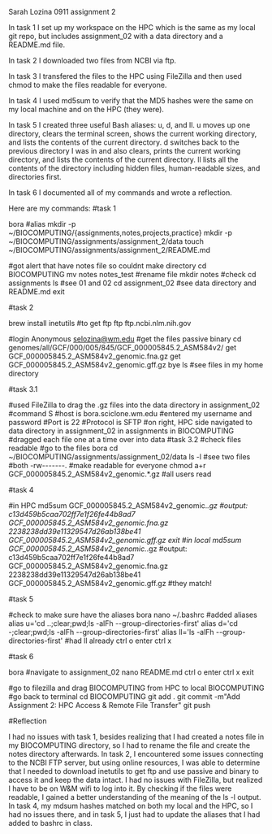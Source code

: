 
Sarah Lozina 0911 assignment 2

In task 1 I set up my workspace on the HPC which is the same as my local git repo, but includes assignment_02 with a data directory and a README.md file.

In task 2 I downloaded two files from NCBI via ftp.

In task 3 I transfered the files to the HPC using FileZilla and then used chmod to make the files readable for everyone.

In task 4 I used md5sum to verify that the MD5 hashes were the same on my local machine and on the HPC (they were).

In task 5 I created three useful Bash aliases: u, d, and ll. u moves up one directory, clears the terminal screen, shows the current working directory, and lists the contents of the current directory. d switches back to the previous directory I was in and also clears, prints the current working directory, and lists the contents of the current directory. ll lists all the contents of the directory including hidden files, human-readable sizes, and directories first.

In task 6 I documented all of my commands and wrote a reflection. 

Here are my commands: 
#task 1

bora #alias 
mkdir -p ~/BIOCOMPUTING/{assignments,notes,projects,practice}
mkdir -p ~/BIOCOMPUTING/assignments/assignment_2/data
touch ~/BIOCOMPUTING/assignments/assignment_2/README.md

#got alert that have notes file so couldnt make directory
cd BIOCOMPUTING
mv notes notes_test #rename file
mkdir notes
#check
cd assignments
ls #see 01 and 02
cd assignment_02 #see data directory and README.md
exit

#task 2

brew install inetutils #to get ftp
ftp ftp.ncbi.nlm.nih.gov

#login
Anonymous
selozina@wm.edu
#get the files
passive
binary
cd genomes/all/GCF/000/005/845/GCF_000005845.2_ASM584v2/
get GCF_000005845.2_ASM584v2_genomic.fna.gz
get GCF_000005845.2_ASM584v2_genomic.gff.gz
bye
ls #see files in my home directory 

#task 3.1

#used FileZilla to drag the .gz files into the data directory in assignment_02
#command S
#host is bora.sciclone.wm.edu
#entered my username and password
#Port is 22
#Protocol is SFTP
#on right, HPC side navigated to data directory in assignment_02 in assignments in BIOCOMPUTING
#dragged each file one at a time over into data 
#task 3.2
#check files readable 
#go to the files 
bora
cd ~/BIOCOMPUTING/assignments/assignment_02/data
ls -l  #see two files
#both -rw-------.
#make readable for everyone 
chmod a+r GCF_000005845.2_ASM584v2_genomic.*.gz #all users read 

#task 4

#in HPC 
md5sum GCF_000005845.2_ASM584v2_genomic.*.gz 
#output: 
c13d459b5caa702ff7e1f26fe44b8ad7 GCF_000005845.2_ASM584v2_genomic.fna.gz
2238238dd39e11329547d26ab138be41 GCF_000005845.2_ASM584v2_genomic.gff.gz
exit
#in local 
md5sum GCF_000005845.2_ASM584v2_genomic.*.gz 
#output:
c13d459b5caa702ff7e1f26fe44b8ad7  GCF_000005845.2_ASM584v2_genomic.fna.gz
2238238dd39e11329547d26ab138be41 GCF_000005845.2_ASM584v2_genomic.gff.gz
#they match!

#task 5

#check to make sure have the aliases
bora
nano ~/.bashrc 
#added aliases
alias u='cd ..;clear;pwd;ls -alFh --group-directories-first'
alias d='cd -;clear;pwd;ls -alFh --group-directories-first'
alias ll='ls -alFh --group-directories-first' #had ll already
ctrl o enter ctrl x

#task 6

bora
#navigate to assignment_02
nano README.md
ctrl o enter ctrl x
exit

#go to filezilla and drag BIOCOMPUTING from HPC to local BIOCOMPUTING
#go back to terminal 
cd BIOCOMPUTING
git add .
git commit -m"Add Assignment 2: HPC Access & Remote File Transfer"
git push


#Reflection

I had no issues with task 1, besides realizing that I had created a notes file in my BIOCOMPUTING directory, so I had to rename the file and create the notes directory afterwards. In task 2, I encountered some issues connecting to the NCBI FTP server, but using online resources, I was able to determine that I needed to download inetutils to get ftp and use passive and binary to access it and keep the data intact. I had no issues with FileZilla, but realized I have to be on W&M wifi to log into it. By checking if the files were readable, I gained a better understanding of the meaning of the ls -l output. In task 4, my mdsum hashes matched on both my local and the HPC, so I had no issues there, and in task 5, I just had to update the aliases that I had added to bashrc in class.

